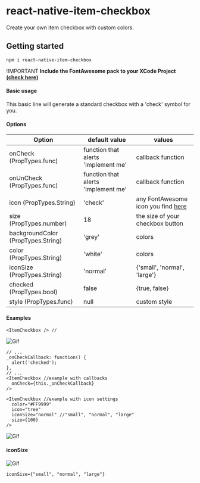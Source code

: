 # react-native-item-checkbox
Create your own item checkbox with custom colors.

## **Getting started**

```npm i react-native-item-checkbox```

!IMPORTANT **Include the FontAwesome pack to your XCode Project [(check here)](https://github.com/corymsmith/react-native-icons)**


#### **Basic usage**

<ItemCheckbox onCheck={this._yourCallback} />
This basic line will generate a standard checkbox with a 'check' symbol for you. 

#### **Options**
Option  | default value | values
------------- | ------------- | -------------
onCheck (PropTypes.func) | function that alerts 'implement me'  | callback function
onUnCheck (PropTypes.func) | function that alerts 'implement me'  | callback function
icon (PropTypes.String) | 'check'  | any FontAwesome icon you find [here](https://fortawesome.github.io/Font-Awesome/icons/)  
size (PropTypes.number) | 18  | the size of your checkbox button
backgroundColor (PropTypes.String) | 'grey'  | colors
color (PropTypes.String) | 'white'  | colors
iconSize (PropTypes.String) | 'normal'  | {'small', 'normal', 'large'}
checked (PropTypes.bool) | false  | {true, false}
style (PropTypes.func) | null  | custom style

#### **Examples**
```
<ItemCheckbox /> // 
```
![Gif](http://i.imgur.com/34gKmoX.gif)

```
// ...
_onCheckCallback: function() {
  alert('checked');
},
// ...
<ItemCheckbox //example with callbacks
  onCheck={this._onCheckCallback}
/>
```
```
<ItemCheckbox //example with icon settings
  color="#FF9999"
  icon="tree"
  iconSize="normal" //"small", "normal", "large"
  size={100}
/>
```
![Gif](http://i.imgur.com/r1yVTtO.gif)



#### **iconSize**

![Gif](http://i.imgur.com/r9w1cmg.png)

```iconSize={"small", "normal", "large"}```

